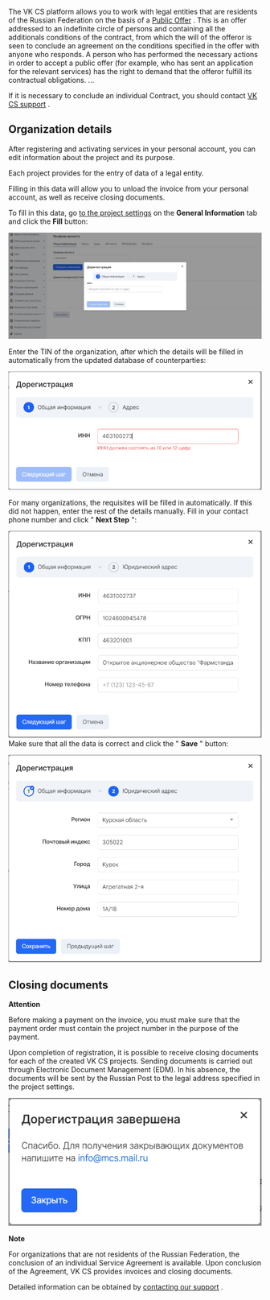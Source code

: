 The VK CS platform allows you to work with legal entities that are residents of the Russian Federation on the basis of a [Public Offer](https://mcs.mail.ru/help/ru_RU/legal/legal-terms) . This is an offer addressed to an indefinite circle of persons and containing all the additionals conditions of the contract, from which the will of the offeror is seen to conclude an agreement on the conditions specified in the offer with anyone who responds. A person who has performed the necessary actions in order to accept a public offer (for example, who has sent an application for the relevant services) has the right to demand that the offeror fulfill its contractual obligations. ...

If it is necessary to conclude an individual Contract, you should contact [VK CS support](mailto:support@mcs.mail.ru) .

## Organization details

After registering and activating services in your personal account, you can edit information about the project and its purpose.

Each project provides for the entry of data of a legal entity.

Filling in this data will allow you to unload the invoice from your personal account, as well as receive closing documents.

To fill in this data, go [to the project settings](https://mcs.mail.ru/app/project/legal/) on the **General Information** tab and click the **Fill** button:

![](./assets/1602975345880-doregistraciya-yul.jpg)

Enter the TIN of the organization, after which the details will be filled in automatically from the updated database of counterparties:

![](./assets/1595437604705-1595437604704.png)

For many organizations, the requisites will be filled in automatically. If this did not happen, enter the rest of the details manually. Fill in your contact phone number and click " **Next Step** ":

![](./assets/1595437854104-1595437854104.png) Make sure that all the data is correct and click the " **Save** " button:

![](./assets/1595437923781-1595437923781.png)

## Closing documents

**Attention**

Before making a payment on the invoice, you must make sure that the payment order must contain the project number in the purpose of the payment.

Upon completion of registration, it is possible to receive closing documents for each of the created VK CS projects. Sending documents is carried out through Electronic Document Management (EDM). In his absence, the documents will be sent by the Russian Post to the legal address specified in the project settings.

![](./assets/1595438091913-1595438091913.png)

**Note**

For organizations that are not residents of the Russian Federation, the conclusion of an individual Service Agreement is available. Upon conclusion of the Agreement, VK CS provides invoices and closing documents.

Detailed information can be obtained by [contacting our support](mailto:sales@mcs.mail.ru) .
